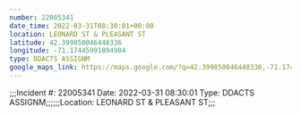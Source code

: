 ```yaml
---
number: 22005341
date_time: 2022-03-31T08:30:01+00:00
location: LEONARD ST & PLEASANT ST
latitude: 42.399850046448336
longitude: -71.17445991894904
type: DDACTS ASSIGNM
google_maps_link: https://maps.google.com/?q=42.399850046448336,-71.17445991894904
---
```


;;;Incident #: 22005341  Date: 2022-03-31 08:30:01   Type: DDACTS ASSIGNM;;;;;;Location: LEONARD ST & PLEASANT ST;;;
